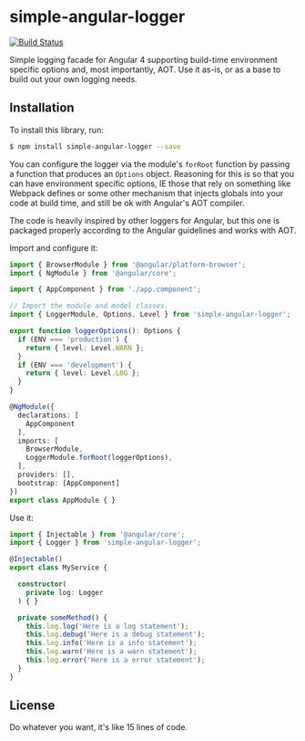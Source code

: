 # simple-angular-logger

[![Build Status](https://travis-ci.org/matt328/simple-angular-logger.svg?branch=master)](https://travis-ci.org/matt328/simple-angular-logger)

Simple logging facade for Angular 4 supporting build-time environment specific options and, most importantly, AOT.
Use it as-is, or as a base to build out your own logging needs.

## Installation

To install this library, run:

```bash
$ npm install simple-angular-logger --save
```

You can configure the logger via the module's `forRoot` function by passing a function that produces an `Options` object.
Reasoning for this is so that you can have environment specific options, IE those that rely on something like Webpack defines
or some other mechanism that injects globals into your code at build time, and still be ok with Angular's AOT compiler.

The code is heavily inspired by other loggers for Angular, but this one is packaged properly according to the Angular
guidelines and works with AOT.

Import and configure it:

```typescript
import { BrowserModule } from '@angular/platform-browser';
import { NgModule } from '@angular/core';

import { AppComponent } from './app.component';

// Import the module and model classes.
import { LoggerModule, Options, Level } from 'simple-angular-logger';

export function loggerOptions(): Options {
  if (ENV === 'production') {
    return { level: Level.WARN };
  }
  if (ENV === 'development') {
    return { level: Level.LOG };
  }
}

@NgModule({
  declarations: [
    AppComponent
  ],
  imports: [
    BrowserModule,
    LoggerModule.forRoot(loggerOptions),
  ],
  providers: [],
  bootstrap: [AppComponent]
})
export class AppModule { }
```

Use it:

```typescript
import { Injectable } from '@angular/core';
import { Logger } from 'simple-angular-logger';

@Injectable()
export class MyService {

  constructor(
    private log: Logger
  ) { }

  private someMethod() {
    this.log.log('Here is a log statement');
    this.log.debug('Here is a debug statement');
    this.log.info('Here is a info statement');
    this.log.warn('Here is a warn statement');
    this.log.error('Here is a error statement');
  }
}
```

## License

Do whatever you want, it's like 15 lines of code.
